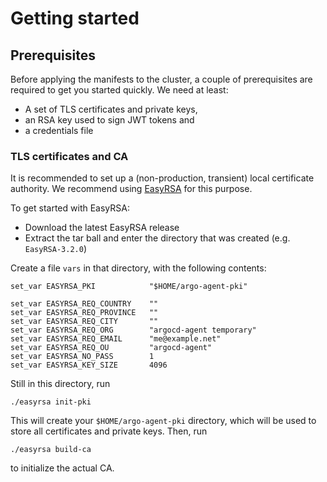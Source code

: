 # Getting started

## Prerequisites

Before applying the manifests to the cluster, a couple of prerequisites are required to get you started quickly. We need at least:

* A set of TLS certificates and private keys,
* an RSA key used to sign JWT tokens and
* a credentials file

### TLS certificates and CA

It is recommended to set up a (non-production, transient) local certificate authority. We recommend using [EasyRSA](https://github.com/OpenVPN/easy-rsa/releases) for this purpose. 

To get started with EasyRSA:

* Download the latest EasyRSA release
* Extract the tar ball and enter the directory that was created (e.g. `EasyRSA-3.2.0`)

Create a file `vars` in that directory, with the following contents:

```
set_var EASYRSA_PKI            "$HOME/argo-agent-pki"

set_var EASYRSA_REQ_COUNTRY    ""
set_var EASYRSA_REQ_PROVINCE   ""
set_var EASYRSA_REQ_CITY       ""
set_var EASYRSA_REQ_ORG        "argocd-agent temporary"
set_var EASYRSA_REQ_EMAIL      "me@example.net"
set_var EASYRSA_REQ_OU         "argocd-agent"
set_var EASYRSA_NO_PASS        1
set_var EASYRSA_KEY_SIZE       4096
```

Still in this directory, run

```
./easyrsa init-pki
```

This will create your `$HOME/argo-agent-pki` directory, which will be used to store all certificates and private keys. Then, run

```
./easyrsa build-ca
```

to initialize the actual CA.